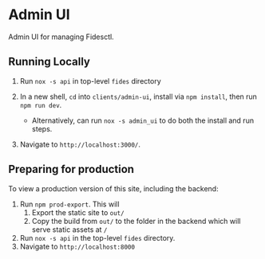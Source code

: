 # Admin UI

Admin UI for managing Fidesctl.

## Running Locally

1. Run `nox -s api` in top-level `fides` directory
2. In a new shell, `cd` into `clients/admin-ui`, install via `npm install`, then run `npm run dev`.

   - Alternatively, can run `nox -s admin_ui` to do both the install and run steps.

3. Navigate to `http://localhost:3000/`.

## Preparing for production

To view a production version of this site, including the backend:

1. Run `npm prod-export`. This will
   1. Export the static site to `out/`
   1. Copy the build from `out/` to the folder in the backend which will serve static assets at `/`
1. Run `nox -s api` in the top-level `fides` directory.
1. Navigate to `http://localhost:8000`
